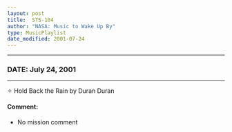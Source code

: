 ```yaml
---
layout: post
title:  STS-104
author: "NASA: Music to Wake Up By"
type: MusicPlaylist
date_modified: 2001-07-24
---
```


----
### DATE: July 24, 2001
----
✧ Hold Back the Rain by Duran Duran

#### Comment:
* No mission comment
